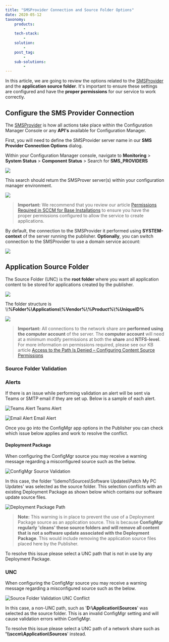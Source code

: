 ```yaml
---
title: "SMSProvider Connection and Source Folder Options"
date: 2020-05-12
taxonomy:
    products:
        - 
    tech-stack:
        - 
    solution:
        - 
    post_tag:
        - 
    sub-solutions:
        - 
---
```


In this article, we are going to review the options related to the [SMSProvider](https://docs.microsoft.com/en-us/mem/configmgr/develop/core/understand/sms-provider-fundamentals) and the **application source folder**. It's important to ensure these settings are configured and have the **proper permissions** for our service to work correctly.

## Configure the SMS Provider Connection

The [SMSProvider](https://docs.microsoft.com/en-us/mem/configmgr/develop/core/understand/sms-provider-fundamentals) is how all actions take place within the Configuration Manager Console or any **API's** available for Configuration Manager.

First, you will need to define the SMSProvider server name in our **SMS Provider Connection Options** dialog.

Within your Configuration Manager console, navigate to **Monitoring** > **System Status** > **Component Status** > Search for **SMS\_PROVIDERS**

![](/_images/find-sms-provider-server-in-sccm.png)

This search should return the SMSProver server(s) within your configuration manager environment. 

![](/_images/test-smsprovider-connection-patchmypc.png)

> **Important:** We recommend that you review our article [Permissions Required in SCCM for Base Installations](/permissions-required-in-sccm-for-base-installation-packages-from-patch-my-pc) to ensure you have the proper permissions configured to allow the service to create applications.

By default, the connection to the SMSProvider it performed using **SYSTEM-context** of the server running the publisher. **Optionally**, you can switch connection to the SMSProvider to use a domain service account:

![](/_images/configure-connection-account.png)

## Application Source Folder

The Source Folder (UNC) is the **root folder** where you want all application content to be stored for applications created by the publisher.

![](/_images/source-folder-applications-patchmypc.png)

The folder structure is \\\\**%Folder%\\Applications\\%Vendor%\\%Product%\\%UniqueID%**

![](/_images/application-content-structure.png)

> **Important:** All connections to the network share are **performed using the computer account** of the server. The **computer account** will need at a minimum modify permissions at both the **share** and **NTFS-level**. For more information on permissions required, please see our KB article [Access to the Path Is Denied – Configuring Content Source Permissions](/access-to-the-path-is-denied)

### **Source Folder Validation**

### **Alerts**

If there is an issue while performing validation an alert will be sent via Teams or SMTP email if they are set up. Below is a sample of each alert.

![Teams Alert](/_images/Source-Validation-Teams-Alert.png "Teams Alert") Teams Alert

![Email Alert](/_images/Source-Validation-Email-Alert.png "Email Alert") Email Alert

Once you go into the ConfigMgr app options in the Publisher you can check which issue below applies and work to resolve the conflict.

#### **Deployment Package**

When configuring the ConfigMgr source you may receive a warning message regarding a misconfigured source such as the below.

![ConfigMgr Source Validation](/_images/Source-Validation.png "ConfigMgr Source Validation")

In this case, the folder '\\\\demo1\\Sources\\Software Updates\\Patch My PC Updates' was selected as the source folder. This selection conflicts with an existing Deployment Package as shown below which contains our software update source files.

![Deployment Package Path](/_images/Source-Validation-Deployment-Package-Path.png "Deployment Package Path")

> **Note:** This warning is in place to prevent the use of a Deployment Package source as an application source. This is because **ConfigMgr regularly 'cleans' these source folders and will remove all content that is not a software update associated with the Deployment Package**. This would include removing the application source files placed here by the Publisher.

To resolve this issue please select a UNC path that is not in use by any Deployment Package.

### UNC

When configuring the ConfigMgr source you may receive a warning message regarding a misconfigured source such as the below.

![Source Folder Validation UNC Conflict](/_images/Source-Validation-UNC.png "Source Folder Validation UNC Conflict")

In this case, a non-UNC path, such as '**D:\\Application\\Sources**' was selected as the source folder. This is an invalid ConfigMgr setting and will cause validation errors within ConfigMgr.

To resolve this issue please select a UNC path of a network share such as **'\\\\sccm\\Application\\Sources**' instead.